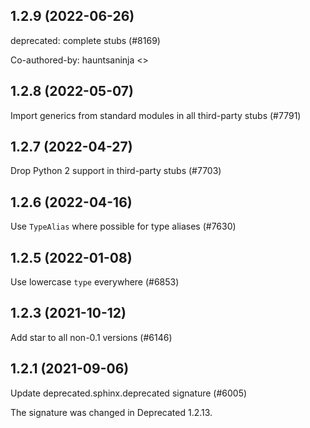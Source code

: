 ## 1.2.9 (2022-06-26)

deprecated: complete stubs (#8169)

Co-authored-by: hauntsaninja <>

## 1.2.8 (2022-05-07)

Import generics from standard modules in all third-party stubs (#7791)

## 1.2.7 (2022-04-27)

Drop Python 2 support in third-party stubs (#7703)

## 1.2.6 (2022-04-16)

Use `TypeAlias` where possible for type aliases (#7630)

## 1.2.5 (2022-01-08)

Use lowercase `type` everywhere (#6853)

## 1.2.3 (2021-10-12)

Add star to all non-0.1 versions (#6146)

## 1.2.1 (2021-09-06)

Update deprecated.sphinx.deprecated signature (#6005)

The signature was changed in Deprecated 1.2.13.

